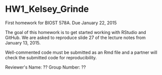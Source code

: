# HW1_Kelsey_Grinde
First homework for BIOST 578A. Due January 22, 2015

The goal of this homework is to get started working with RStudio and GitHub. We are asked to reproduce slide 27 of the lecture notes from January 13, 2015. 

Well-commented code must be submitted as an Rmd file and a partner will check the submitted code for reproducibility. 

Reviewer's Name: ??
Group Number: ??